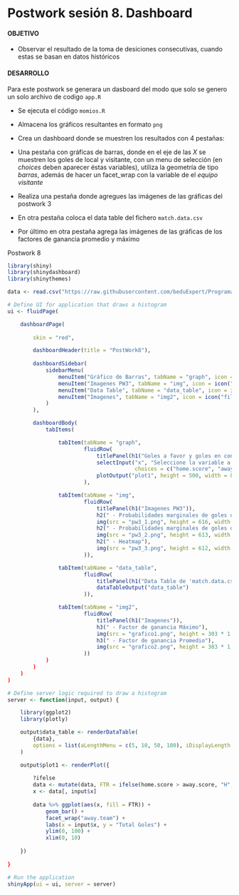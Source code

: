 # Postwork sesión 8. Dashboard 

#### OBJETIVO
 
- Observar el resultado de la toma de desiciones consecutivas, cuando estas se basan en datos históricos 

#### DESARROLLO

Para este postwork se generara un dasboard del modo que solo se genero un solo archivo de codigo `app.R`

- Se ejecuta el código `momios.R`

- Almacena los gráficos resultantes en formato `png` 

- Crea un dashboard donde se muestren los resultados con 4 pestañas:
   
- Una pestaña con gráficas de barras, donde en el eje de las _X_ se muestren los goles de local y visitante, con un menu de selección (en _choices_ deben aparecer éstas variables), utiliza la geometría de tipo _barras_, además de hacer un facet_wrap con la variable de el _equipo visitante_
   
- Realiza una pestaña donde agregues las imágenes de las gráficas del postwork 3
    
- En otra pestaña coloca el data table del fichero `match.data.csv` 
    
- Por último en otra pestaña agrega las imágenes de las gráficas de los factores de ganancia promedio y máximo
















Postwork 8

```R
library(shiny)
library(shinydashboard)
library(shinythemes)
```

```R
data <- read.csv("https://raw.githubusercontent.com/beduExpert/Programacion-R-Santander-2021/main/Sesion-08/Postwork/match.data.csv")
```
```R
# Define UI for application that draws a histogram
ui <- fluidPage(

    dashboardPage(
        
        skin = "red",
```

```R
        dashboardHeader(title = "PostWork8"),
        
        dashboardSidebar(
            sidebarMenu(
                menuItem("Gráfico de Barras", tabName = "graph", icon = icon("dashboard")),
                menuItem("Imagenes PW3", tabName = "img", icon = icon("file-picture-o")),
                menuItem("Data Table", tabName = "data_table", icon = icon("table")),
                menuItem("Imagenes", tabName = "img2", icon = icon("file-picture-o"))
            )
        ),
```

```R
        dashboardBody(        
            tabItems(
```

```R
                tabItem(tabName = "graph",
                        fluidRow(
                            titlePanel(h1("Goles a favor y goles en contra por cada equipo")),
                            selectInput("x", "Seleccione la variable a graficar:",
                                        choices = c("home.score", "away.score")),
                            plotOutput("plot1", height = 500, width = 800))
                        ),
```    
   
```R   
                tabItem(tabName = "img",
                        fluidRow(
                            titlePanel(h1("Imagenes PW3")),
                            h2(" - Probabilidades marginales de goles de equipos Locales"),
                            img(src = "pw3_1.png", height = 616, width = 1021),
                            h2(" - Probabilidades marginales de goles de equipos de Visitantes"),
                            img(src = "pw3_2.png", height = 613, width = 1022),
                            h2(" - Heatmap"),
                            img(src = "pw3_3.png", height = 612, width = 1022)
                        )),
```                
                
```R                
                tabItem(tabName = "data_table",
                        fluidRow(
                            titlePanel(h1("Data Table de 'match.data.csv'")),
                            dataTableOutput("data_table")
                        )),
```

```R
                tabItem(tabName = "img2",
                        fluidRow(
                            titlePanel(h1("Imagenes")),
                            h3(" - Factor de ganancia Máximo"),
                            img(src = "grafico1.png", height = 303 * 1.5),
                            h3(" - Factor de ganancia Promedio"),
                            img(src = "grafico2.png", height = 303 * 1.5)
                        ))
            )
        )
    )
)
```

```R
# Define server logic required to draw a histogram
server <- function(input, output) {
```

```R
    library(ggplot2)
    library(plotly)
```

```R
    output$data_table <- renderDataTable(
        {data},
        options = list(aLengthMenu = c(5, 10, 50, 100), iDisplayLength = 5)
    )
```    
```R    
    output$plot1 <- renderPlot({
        
        ?ifelse
        data <- mutate(data, FTR = ifelse(home.score > away.score, "H", ifelse(home.score < away.score, "A", "E")))
        x <- data[, input$x]
        
        data %>% ggplot(aes(x, fill = FTR)) +
            geom_bar() +
            facet_wrap("away.team") +
            labs(x = input$x, y = "Total Goles") +
            ylim(0, 100) +
            xlim(0, 10)
        
    })
    
}
```
```R
# Run the application 
shinyApp(ui = ui, server = server)
```
